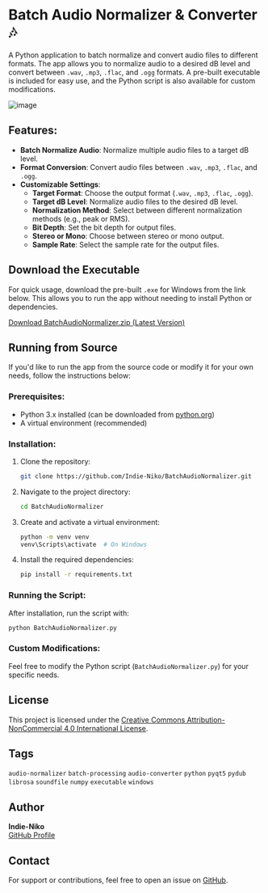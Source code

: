# Batch Audio Normalizer & Converter 🎶

A Python application to batch normalize and convert audio files to different formats. The app allows you to normalize audio to a desired dB level and convert between `.wav`, `.mp3`, `.flac`, and `.ogg` formats. A pre-built executable is included for easy use, and the Python script is also available for custom modifications.

![image](https://github.com/user-attachments/assets/03527d83-3e97-4b55-ad9b-cc52a915608b)

## Features:
- **Batch Normalize Audio**: Normalize multiple audio files to a target dB level.
- **Format Conversion**: Convert audio files between `.wav`, `.mp3`, `.flac`, and `.ogg`.
- **Customizable Settings**:
  - **Target Format**: Choose the output format (`.wav`, `.mp3`, `.flac`, `.ogg`).
  - **Target dB Level**: Normalize audio files to the desired dB level.
  - **Normalization Method**: Select between different normalization methods (e.g., peak or RMS).
  - **Bit Depth**: Set the bit depth for output files.
  - **Stereo or Mono**: Choose between stereo or mono output.
  - **Sample Rate**: Select the sample rate for the output files.



## Download the Executable
For quick usage, download the pre-built `.exe` for Windows from the link below. This allows you to run the app without needing to install Python or dependencies.

[Download BatchAudioNormalizer.zip (Latest Version)](https://github.com/Indie-Niko/BatchAudioNormalizer/releases/download/Latest/BatchAudioNormalizer.zip)

## Running from Source
If you'd like to run the app from the source code or modify it for your own needs, follow the instructions below:

### Prerequisites:
- Python 3.x installed (can be downloaded from [python.org](https://www.python.org/))
- A virtual environment (recommended)

### Installation:
1. Clone the repository:
   ```sh
   git clone https://github.com/Indie-Niko/BatchAudioNormalizer.git
   ```

2. Navigate to the project directory:
   ```sh
   cd BatchAudioNormalizer
   ```

3. Create and activate a virtual environment:
   ```sh
   python -m venv venv
   venv\Scripts\activate  # On Windows
   ```

4. Install the required dependencies:
   ```sh
   pip install -r requirements.txt
   ```

### Running the Script:
After installation, run the script with:
```sh
python BatchAudioNormalizer.py
```

### Custom Modifications:
Feel free to modify the Python script (`BatchAudioNormalizer.py`) for your specific needs.

## License
This project is licensed under the [Creative Commons Attribution-NonCommercial 4.0 International License](https://creativecommons.org/licenses/by-nc/4.0/).

## Tags
`audio-normalizer` `batch-processing` `audio-converter` `python` `pyqt5` `pydub` `librosa` `soundfile` `numpy` `executable` `windows`

## Author
**Indie-Niko**  
[GitHub Profile](https://github.com/Indie-Niko)

## Contact
For support or contributions, feel free to open an issue on [GitHub](https://github.com/Indie-Niko/BatchAudioNormalizer/issues).
